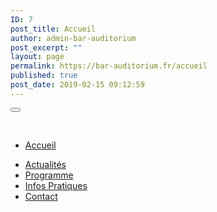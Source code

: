 ```yaml
---
ID: 7
post_title: Accueil
author: admin-bar-auditorium
post_excerpt: ""
layout: page
permalink: https://bar-auditorium.fr/accueil
published: true
post_date: 2019-02-15 09:12:59
---
```

<button id="elementor-menu-toggle"></button>
				<nav itemtype="http://schema.org/SiteNavigationElement" itemscope="itemscope" id="elementor-navigation" role="navigation" aria-label="Elementor Menu">				
				<ul id="elementor-navmenu"><li id="menu-item-19"><a href="https://bar-auditorium.fr/accueil">Accueil</a></li>
<li id="menu-item-20"><a href="https://bar-auditorium.fr/hello-world">Actualités</a></li>
<li id="menu-item-18"><a href="https://bar-auditorium.fr/programmes">Programme</a></li>
<li id="menu-item-17"><a href="https://bar-auditorium.fr/infos-pratiques">Infos Pratiques</a></li>
<li id="menu-item-16"><a href="https://bar-auditorium.fr/contact">Contact</a></li>
</ul>		
								</nav>